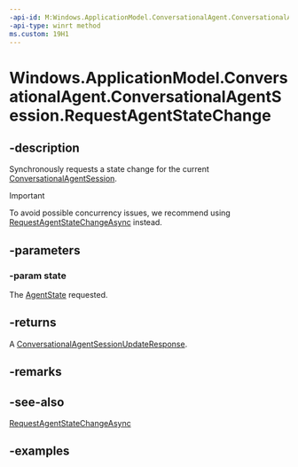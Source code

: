 ```yaml
---
-api-id: M:Windows.ApplicationModel.ConversationalAgent.ConversationalAgentSession.RequestAgentStateChange(Windows.ApplicationModel.ConversationalAgent.ConversationalAgentState)
-api-type: winrt method
ms.custom: 19H1
---
```


<!-- Method syntax.
public ConversationalAgentSessionUpdateResponse ConversationalAgentSession.RequestAgentStateChange(ConversationalAgentState state)
-->

# Windows.ApplicationModel.ConversationalAgent.ConversationalAgentSession.RequestAgentStateChange

## -description

Synchronously requests a state change for the current [ConversationalAgentSession](conversationalagentsession.md).

> [!Important]
> To avoid possible concurrency issues, we recommend using [RequestAgentStateChangeAsync](conversationalagentsession_requestagentstatechangeasync_1892921766.md) instead.

## -parameters

### -param state

The [AgentState](conversationalagentsession_agentstate.md) requested.

## -returns

A [ConversationalAgentSessionUpdateResponse](conversationalagentsessionupdateresponse.md).

## -remarks

## -see-also

[RequestAgentStateChangeAsync](conversationalagentsession_requestagentstatechangeasync_1892921766.md)

## -examples
